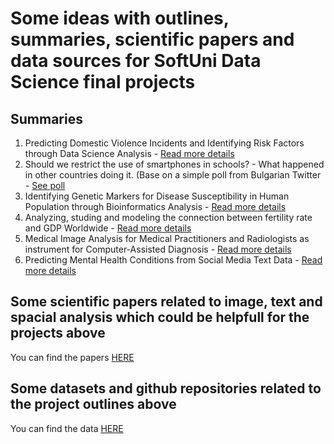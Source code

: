 # Some ideas with outlines, summaries, scientific papers and data sources for SoftUni Data Science final projects 

## Summaries

1. Predicting Domestic Violence Incidents and Identifying Risk Factors through Data Science Analysis - [Read more details](./data/summaries/Domestic_Violence.md)
2. Should we restrict the use of smartphones in schools? - What happened in other countries doing it. (Base on a simple poll from Bulgarian Twitter - [See poll](./data/summaries/Da-se-otnemat-li-telefonite-w-klas.png)
3. Identifying Genetic Markers for Disease Susceptibility in Human Population through Bioinformatics Analysis - [Read more details](./data/summaries/Bioinformatics.md)
4.  Analyzing, studing and modeling the connection between fertility rate and GDP Worldwide - [Read more details](./data/summaries/fertility_gdp.md)
5.  Medical Image Analysis for Medical Practitioners and Radiologists as instrument for Computer-Assisted Diagnosis - [Read more details](./data/summaries/Medical_Image_Analysis.md)
6.  Predicting Mental Health Conditions from Social Media Text Data - [Read more details](./data/summaries/Mental_Health.md)

## Some scientific papers related to image, text and spacial analysis which could be helpfull for the projects above

You can find the papers [HERE](./data/papers)

## Some datasets and github repositories related to the project outlines above

You can find the data [HERE](./data/datasets_and_sources)